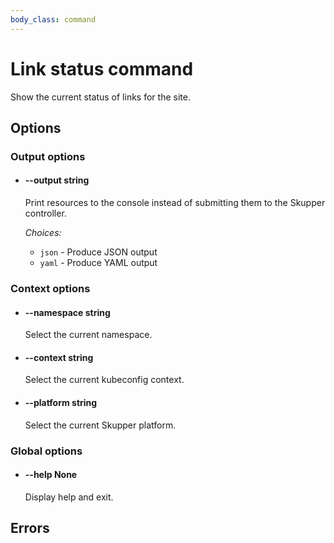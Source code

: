 ```yaml
---
body_class: command
---
```


# Link status command

<section>

Show the current status of links for the site.

</section>

<section>

## Options

### Output options

- <h4 id="output">--output <span class="argument-info">string</span></h4>

  Print resources to the console instead of submitting
  them to the Skupper controller.

  _Choices:_
  
   - `json` - Produce JSON output
   - `yaml` - Produce YAML output

### Context options

- <h4 id="namespace">--namespace <span class="argument-info">string</span></h4>

  Select the current namespace.

- <h4 id="context">--context <span class="argument-info">string</span></h4>

  Select the current kubeconfig context.

- <h4 id="platform">--platform <span class="argument-info">string</span></h4>

  Select the current Skupper platform.

### Global options

- <h4 id="help">--help <span class="argument-info">None</span></h4>

  Display help and exit.

</section>

<section>

## Errors

</section>
